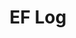 ---
layout: log_page_archive
title: "EF Log"
category: log
description: A location-specific personal log.
permalink: /log/culture/fashion
arts: fashion
loading_animation: true
sitemap:
  priority: 0.9
---